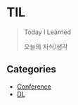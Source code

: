 # TIL
> Today I Learned 
>
> 오늘의 지식/생각







## Categories

- [Conference](https://github.com/SungminSo/TIL/tree/main/Conference)
- [DL](https://github.com/SungminSo/TIL/tree/main/DL)

